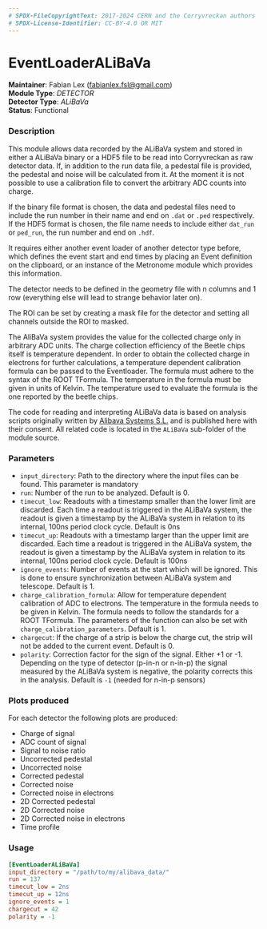 ```yaml
---
# SPDX-FileCopyrightText: 2017-2024 CERN and the Corryvreckan authors
# SPDX-License-Identifier: CC-BY-4.0 OR MIT
---
```


# EventLoaderALiBaVa

**Maintainer**: Fabian Lex (<fabianlex.fsl@gmail.com>)  
**Module Type**: *DETECTOR*  
**Detector Type**: *ALiBaVa*  
**Status**: Functional

### Description

This module allows data recorded by the ALiBaVa system and stored in either a ALiBaVa binary or a HDF5 file to be read into Corryvreckan as raw detector data. If, in addition to the run data file, a pedestal file is provided, the pedestal and noise will be calculated from it. At the moment it is not possible to use a calibration file to convert the arbitrary ADC counts into charge.

If the binary file format is chosen, the data and pedestal files need to include the run number in their name and end on `.dat` or `.ped` respectively. If the HDF5 format is chosen, the file name needs to include either `dat_run` or `ped_run`, the run number and end on `.hdf`.

It requires either another event loader of another detector type before, which defines the event start and end times by placing an Event definition on the clipboard, or an instance of the Metronome module which provides this information.

The detector needs to be defined in the geometry file with n columns and 1 row (everything else will lead to strange behavior later on).

The ROI can be set by creating a mask file for the detector and setting all channels outside the ROI to masked.

The AliBaVa system provides the value for the collected charge only in arbitrary ADC units. The charge collection efficiency of the Beetle chips itself is temperature dependent. In order to obtain the collected charge in electrons for further calculations, a temperature dependent calibration formula can be passed to the Eventloader. The formula must adhere to the syntax of the ROOT TFormula. The temperature in the formula must be given in units of Kelvin. The temperature used to evaluate the formula is the one reported by the beetle chips.

The code for reading and interpreting ALiBaVa data is based on analysis scripts originally written by [Alibava Systems S.L.](https://alibavasystems.com/alibava-system-classic/) and is published here with their consent. All related code is located in the `ALiBaVa` sub-folder of the module source.

### Parameters

* `input_directory`: Path to the directory where the input files can be found. This parameter is mandatory
* `run`: Number of the run to be analyzed. Default is 0.
* `timecut_low`: Readouts with a timestamp smaller than the lower limit are discarded. Each time a readout is triggered in the ALiBaVa system, the readout is given a timestamp by the ALiBaVa system in relation to its internal, 100ns period clock cycle. Default is 0ns
* `timecut_up`: Readouts with a timestamp larger than the upper limit are discarded. Each time a readout is triggered in the ALiBaVa system, the readout is given a timestamp by the ALiBaVa system in relation to its internal, 100ns period clock cycle. Default is 100ns
* `ignore_events`: Number of events at the start which will be ignored. This is done to ensure synchronization between ALiBaVa system and telescope. Default is 1.
* `charge_calibration_formula`: Allow for temperature dependent calibration of ADC to electrons. The temperature in the formula needs to be given in Kelvin. The formula needs to follow the standards for a ROOT TFormula. The parameters of the function can also be set with `charge_calibration_parameters`. Default is 1.
* `chargecut`: If the charge of a strip is below the charge cut, the strip will not be added to the current event. Default is 0.
* `polarity`: Correction factor for the sign of the signal. Either +1 or -1. Depending on the type of detector (p-in-n or n-in-p) the signal measured by the ALiBaVa system is negative, the polarity corrects this in the analysis. Default is `-1` (needed for n-in-p sensors)

### Plots produced

For each detector the following plots are produced:

* Charge of signal
* ADC count of signal
* Signal to noise ratio
* Uncorrected pedestal
* Uncorrected noise
* Corrected pedestal
* Corrected noise
* Corrected noise in electrons
* 2D Corrected pedestal
* 2D Corrected noise
* 2D Corrected noise in electrons
* Time profile

### Usage

```ini
[EventLoaderALiBaVa]
input_directory = "/path/to/my/alibava_data/"
run = 137
timecut_low = 2ns
timecut_up = 12ns
ignore_events = 1
chargecut = 42
polarity = -1
```
